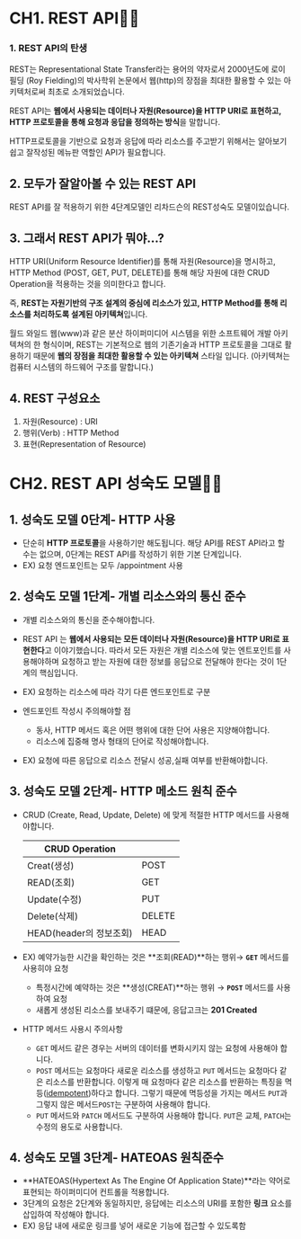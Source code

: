 # CH1. **REST API**💁🏻

### 1. REST API의 탄생

REST는 Representational State Transfer라는 용어의 약자로서 2000년도에 로이 필딩 (Roy Fielding)의 박사학위 논문에서 웹(http)의 장점을 최대한 활용할 수 있는 아키텍처로써 최초로 소개되었습니다.

REST API는 **웹에서 사용되는 데이터나 자원(Resource)을 HTTP URI로 표현하고, HTTP 프로토콜을 통해 요청과 응답을 정의하는 방식**을 말합니다.

HTTP프로토콜을 기반으로 요청과 응답에 따라 리소스를 주고받기 위해서는 알아보기 쉽고 잘작성된 메뉴판 역할인 API가 필요합니다. 

## 2. 모두가 잘알아볼 수 있는 REST API

REST API를 잘 적용하기 위한 4단계모델인 리차드슨의 REST성숙도 모델이있습니다. 


## 3. 그래서 REST API가 뭐야…?

HTTP URI(Uniform Resource Identifier)를 통해 자원(Resource)을 명시하고, HTTP Method (POST, GET, PUT, DELETE)를 통해 해당 자원에 대한 CRUD Operation을 적용하는 것을 의미한다고 합니다. 

즉, **REST는 자원기반의 구조 설계의 중심에 리소스가 있고, HTTP Method를 통해 리소스를 처리하도록 설계된 아키텍쳐**입니다. 

월드 와일드 웹(www)과 같은 분산 하이퍼미디어 시스템을 위한 소프트웨어 개발 아키텍쳐의 한 형식이며, REST는 기본적으로 웹의 기존기술과 HTTP 프로토콜을 그대로 활용하기 때문에 **웹의 장점을 최대한 활용할 수 있는 아키텍쳐** 스타일 입니다. (아키텍쳐는 컴퓨터 시스템의 하드웨어 구조를 말합니다.)

## 4. REST 구성요소

1. 자원(Resource) : URI
2. 행위(Verb) : HTTP Method
3. 표현(Representation of Resource)

# CH2. **REST API 성숙도 모델**💁🏻

## 1. 성숙도 모델 0단계- HTTP 사용

- 단순히 **HTTP 프로토콜**을 사용하기만 해도됩니다. 해당 API를 REST API라고 할 수는 없으며, 0단계는 REST API를 작성하기 위한 기본 단계입니다.
- EX) 요청 엔드포인트는 모두 /appointment 사용
    
    

## 2. 성숙도 모델 1단계- 개별 리소스와의 통신 준수

- 개별 리소스와의 통신을 준수해야합니다.
- REST API 는 **웹에서 사용되는 모든 데이터나 자원(Resource)을 HTTP URI로 표현한다**고 이야기했습니다. 따라서 모든 자원은 개별 리소스에 맞는 엔트포인트를 사용해야하며 요청하고 받는 자원에 대한 정보를 응답으로 전달해야 한다는 것이 1단계의 핵심입니다.
- EX) 요청하는 리소스에 따라 각기 다른 엔드포인트로 구분
    
    
- 엔드포인트 작성시 주의해야할 점
    - 동사, HTTP 메서드 혹은 어떤 행위에 대한 단어 사용은 지양해야합니다.
    - 리소스에 집중해 명사 형태의 단어로 작성해야합니다.
- EX) 요청에 따른 응답으로 리소스 전달시 성공,실패 여부를 반환해야합니다.
    
    

## 3. 성숙도 모델 2단계- HTTP 메소드 원칙 준수

- CRUD (Create, Read, Update, Delete) 에 맞게 적절한 HTTP 메서드를 사용해야합니다.
    
    
    | CRUD Operation |  |
    | --- | --- |
    | Creat(생성) | POST |
    | READ(조회) | GET |
    | Update(수정) | PUT |
    | Delete(삭제) | DELETE |
    | HEAD(header의 정보조회) | HEAD |
- EX) 예약가능한 시간을 확인하는 것은 **조회(READ)**하는 행위→ **`GET`** 메서드를 사용히야 요청
    - 특정시간에 예약하는 것은 **생성(CREAT)**하는 행위 → **`POST`** 메서드를 사용하여 요청
    - 새롭게 생성된 리소스를 보내주기 떄문에, 응답고크는 **201 Created**
    
    
- HTTP 메서드 사용시 주의사항
    - `GET` 메서드 같은 경우는 서버의 데이터를 변화시키지 않는 요청에 사용해야 합니다.
    - `POST` 메서드는 요청마다 새로운 리소스를 생성하고 `PUT` 메서드는 요청마다 같은 리소스를 반환합니다. 이렇게 매 요청마다 같은 리소스를 반환하는 특징을 멱등([idempotent](https://developer.mozilla.org/en-US/docs/Glossary/Idempotent))하다고 합니다. 그렇기 때문에 멱등성을 가지는 메서드 `PUT`과 그렇지 않은 메서드`POST`는 구분하여 사용해야 합니다.
    - `PUT` 메서드와 `PATCH` 메서드도 구분하여 사용해야 합니다. `PUT`은 교체, `PATCH`는 수정의 용도로 사용합니다.

## 4. 성숙도 모델 3단계- HATEOAS 원칙준수

- **HATEOAS(Hypertext As The Engine Of Application State)**라는 약어로 표현되는 하이퍼미디어 컨트롤을 적용합니다.
- 3단계의 요청은 2단계와 동일하지만, 응답에는 리소스의 URI를 포함한 **링크** 요소를 삽입하여 작성해야 합니다.
- EX) 응답 내에 새로운 링크를 넣어 새로운 기능에 접근할 수 있도록함

